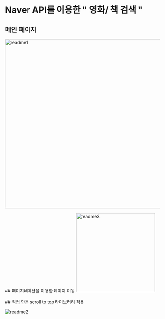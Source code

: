 # Naver API를 이용한 " 영화/ 책 검색 "

## 메인 페이지
<img width="551" alt="readme1" src="https://user-images.githubusercontent.com/104086211/221796074-119c12e4-98af-4550-b156-3be73fdb8167.png">
<br>
<br>
## 페이지네이션을 이용한 페이지 이동
<img width="257" alt="readme3" src="https://user-images.githubusercontent.com/104086211/221796211-39f9b4af-c8aa-4641-84b5-9ebaf4650534.png">
<br>
<br>
## 직접 만든 scroll to top 라이브러리 적용

![readme2](https://user-images.githubusercontent.com/104086211/221796153-98c7791c-c87e-4ebf-95be-61b9c22d4195.gif)
